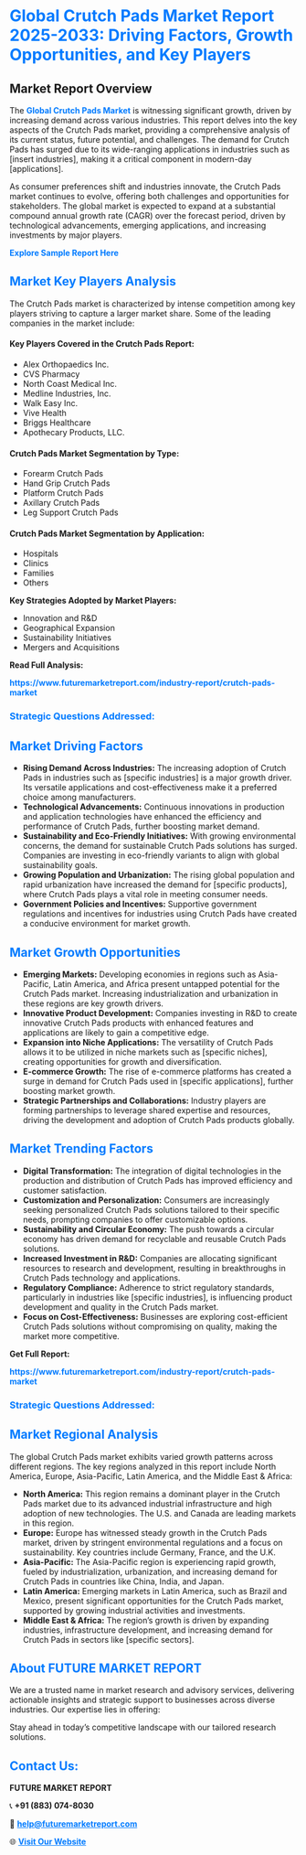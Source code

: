 <h1 style="color: #007BFF;">Global Crutch Pads Market Report 2025-2033: Driving Factors, Growth Opportunities, and Key Players</h1>

<section id="overview">
<h2>Market Report Overview</h2>
<p>The <a href="https://www.futuremarketreport.com/industry-report/crutch-pads-market" style="color: #007BFF; text-decoration: none;"><strong>Global Crutch Pads Market</strong></a> is witnessing significant growth, driven by increasing demand across various industries. This report delves into the key aspects of the Crutch Pads market, providing a comprehensive analysis of its current status, future potential, and challenges. The demand for Crutch Pads has surged due to its wide-ranging applications in industries such as [insert industries], making it a critical component in modern-day [applications].</p>
<p>As consumer preferences shift and industries innovate, the Crutch Pads market continues to evolve, offering both challenges and opportunities for stakeholders. The global market is expected to expand at a substantial compound annual growth rate (CAGR) over the forecast period, driven by technological advancements, emerging applications, and increasing investments by major players.</p>
</section>

<section id="overview">
<p><a href="https://www.futuremarketreport.com/request-sample/reportId=77461" style="color: #007BFF; text-decoration: none;"><strong>Explore Sample Report Here</strong></a></p>
</section>

<section id="key-players">
<h2 style="color: #007BFF;">Market Key Players Analysis</h2>
<p>The Crutch Pads market is characterized by intense competition among key players striving to capture a larger market share. Some of the leading companies in the market include:</p>
<h4>Key Players Covered in the Crutch Pads Report:</h4>
<ul><li>Alex Orthopaedics Inc.</li><li>CVS Pharmacy</li><li>North Coast Medical Inc.</li><li>Medline Industries, Inc.</li><li>Walk Easy Inc.</li><li>Vive Health</li><li>Briggs Healthcare</li><li>Apothecary Products, LLC.</li></ul>
<h4>Crutch Pads Market Segmentation by Type:</h4>
<ul><li>Forearm Crutch Pads</li><li>Hand Grip Crutch Pads</li><li>Platform Crutch Pads</li><li>Axillary Crutch Pads</li><li>Leg Support Crutch Pads</li></ul>

<h4>Crutch Pads Market Segmentation by Application:</h4>
<ul><li>Hospitals</li><li>Clinics</li><li>Families</li><li>Others</li></ul>
<p><strong>Key Strategies Adopted by Market Players:</strong></p>
<ul>
<li>Innovation and R&D</li>
<li>Geographical Expansion</li>
<li>Sustainability Initiatives</li>
<li>Mergers and Acquisitions</li>
</ul>
</section>

<section>
<p><strong>Read Full Analysis: </strong></p><a href="https://www.futuremarketreport.com/industry-report/crutch-pads-market" style="color: #007BFF; text-decoration: none;"><strong>https://www.futuremarketreport.com/industry-report/crutch-pads-market</strong></a>
<h3 style="color: #007BFF;">Strategic Questions Addressed:</h3>
</section>

<section id="driving-factors">
<h2 style="color: #007BFF;">Market Driving Factors</h2>
<ul>
<li><strong>Rising Demand Across Industries:</strong> The increasing adoption of Crutch Pads in industries such as [specific industries] is a major growth driver. Its versatile applications and cost-effectiveness make it a preferred choice among manufacturers.</li>
<li><strong>Technological Advancements:</strong> Continuous innovations in production and application technologies have enhanced the efficiency and performance of Crutch Pads, further boosting market demand.</li>
<li><strong>Sustainability and Eco-Friendly Initiatives:</strong> With growing environmental concerns, the demand for sustainable Crutch Pads solutions has surged. Companies are investing in eco-friendly variants to align with global sustainability goals.</li>
<li><strong>Growing Population and Urbanization:</strong> The rising global population and rapid urbanization have increased the demand for [specific products], where Crutch Pads plays a vital role in meeting consumer needs.</li>
<li><strong>Government Policies and Incentives:</strong> Supportive government regulations and incentives for industries using Crutch Pads have created a conducive environment for market growth.</li>
</ul>
</section>

<section id="growth-opportunities">
<h2 style="color: #007BFF;">Market Growth Opportunities</h2>
<ul>
<li><strong>Emerging Markets:</strong> Developing economies in regions such as Asia-Pacific, Latin America, and Africa present untapped potential for the Crutch Pads market. Increasing industrialization and urbanization in these regions are key growth drivers.</li>
<li><strong>Innovative Product Development:</strong> Companies investing in R&D to create innovative Crutch Pads products with enhanced features and applications are likely to gain a competitive edge.</li>
<li><strong>Expansion into Niche Applications:</strong> The versatility of Crutch Pads allows it to be utilized in niche markets such as [specific niches], creating opportunities for growth and diversification.</li>
<li><strong>E-commerce Growth:</strong> The rise of e-commerce platforms has created a surge in demand for Crutch Pads used in [specific applications], further boosting market growth.</li>
<li><strong>Strategic Partnerships and Collaborations:</strong> Industry players are forming partnerships to leverage shared expertise and resources, driving the development and adoption of Crutch Pads products globally.</li>
</ul>
</section>

<section id="trending-factors">
<h2 style="color: #007BFF;">Market Trending Factors</h2>
<ul>
<li><strong>Digital Transformation:</strong> The integration of digital technologies in the production and distribution of Crutch Pads has improved efficiency and customer satisfaction.</li>
<li><strong>Customization and Personalization:</strong> Consumers are increasingly seeking personalized Crutch Pads solutions tailored to their specific needs, prompting companies to offer customizable options.</li>
<li><strong>Sustainability and Circular Economy:</strong> The push towards a circular economy has driven demand for recyclable and reusable Crutch Pads solutions.</li>
<li><strong>Increased Investment in R&D:</strong> Companies are allocating significant resources to research and development, resulting in breakthroughs in Crutch Pads technology and applications.</li>
<li><strong>Regulatory Compliance:</strong> Adherence to strict regulatory standards, particularly in industries like [specific industries], is influencing product development and quality in the Crutch Pads market.</li>
<li><strong>Focus on Cost-Effectiveness:</strong> Businesses are exploring cost-efficient Crutch Pads solutions without compromising on quality, making the market more competitive.</li>
</ul>
</section>

<section>
<p><strong>Get Full Report: </strong></p><a href="https://www.futuremarketreport.com/industry-report/crutch-pads-market" style="color: #007BFF; text-decoration: none;"><strong>https://www.futuremarketreport.com/industry-report/crutch-pads-market</strong></a>
<h3 style="color: #007BFF;">Strategic Questions Addressed:</h3>
</section>


<section id="regional-analysis">
<h2 style="color: #007BFF;">Market Regional Analysis</h2>
<p>The global Crutch Pads market exhibits varied growth patterns across different regions. The key regions analyzed in this report include North America, Europe, Asia-Pacific, Latin America, and the Middle East & Africa:</p>
<ul>
<li><strong>North America:</strong> This region remains a dominant player in the Crutch Pads market due to its advanced industrial infrastructure and high adoption of new technologies. The U.S. and Canada are leading markets in this region.</li>
<li><strong>Europe:</strong> Europe has witnessed steady growth in the Crutch Pads market, driven by stringent environmental regulations and a focus on sustainability. Key countries include Germany, France, and the U.K.</li>
<li><strong>Asia-Pacific:</strong> The Asia-Pacific region is experiencing rapid growth, fueled by industrialization, urbanization, and increasing demand for Crutch Pads in countries like China, India, and Japan.</li>
<li><strong>Latin America:</strong> Emerging markets in Latin America, such as Brazil and Mexico, present significant opportunities for the Crutch Pads market, supported by growing industrial activities and investments.</li>
<li><strong>Middle East & Africa:</strong> The region’s growth is driven by expanding industries, infrastructure development, and increasing demand for Crutch Pads in sectors like [specific sectors].</li>
</ul>
</section>

<footer>
<h2 style="color: #007BFF;">About FUTURE MARKET REPORT</h2>
<p>We are a trusted name in market research and advisory services, delivering actionable insights and strategic support to businesses across diverse industries. Our expertise lies in offering:</p>

<p>Stay ahead in today’s competitive landscape with our tailored research solutions.</p>

<h2 style="color: #007BFF;">Contact Us:</h2>
<p><strong>FUTURE MARKET REPORT</strong></p>
<p>📞 <strong>+91 (883) 074-8030</strong></p>
<p>📧 <strong><a href="mailto:help@futuremarketreport.com" style="color: #007BFF;">help@futuremarketreport.com</a></strong></p>
<p>🌐 <strong><a href="https://www.futuremarketreport.com/" style="color: #007BFF;">Visit Our Website</a></strong></p>
</footer>